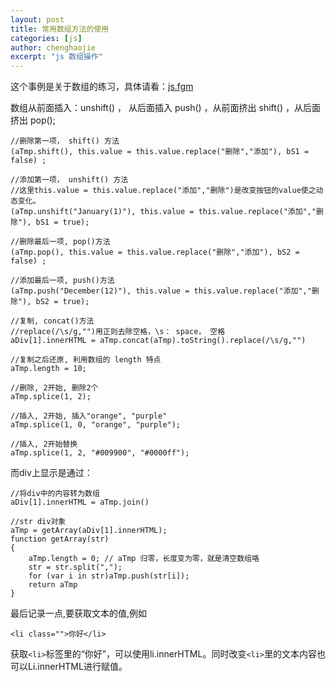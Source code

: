 ```yaml
---
layout: post
title: 常用数组方法的使用
categories: [js]
author: chenghaojie
excerpt: "js 数组操作"
---
```


这个事例是关于数组的练习，具体请看：[js.fgm](http://js.fgm.cc/learn/lesson4/07.html) <br/>

数组从前面插入：unshift() ， 从后面插入 push() ，从前面挤出 shift() ，从后面 挤出 pop();

    //删除第一项， shift() 方法
    (aTmp.shift(), this.value = this.value.replace("删除","添加"), bS1 = false) ;
    
    //添加第一项， unshift() 方法
    //这里this.value = this.value.replace("添加","删除")是改变按钮的value使之动态变化。
    (aTmp.unshift("January(1)"), this.value = this.value.replace("添加","删除"), bS1 = true);
    
    //删除最后一项, pop()方法
    (aTmp.pop(), this.value = this.value.replace("删除","添加"), bS2 = false) ;
    
    //添加最后一项, push()方法
    (aTmp.push("December(12)"), this.value = this.value.replace("添加","删除"), bS2 = true);
    
    //复制, concat()方法
    //replace(/\s/g,"")用正则去除空格，\s： space， 空格
    aDiv[1].innerHTML = aTmp.concat(aTmp).toString().replace(/\s/g,"")
    
    //复制之后还原, 利用数组的 length 特点
    aTmp.length = 10;
    
    //删除, 2开始, 删除2个
    aTmp.splice(1, 2);
    
    //插入, 2开始, 插入"orange", "purple"
    aTmp.splice(1, 0, "orange", "purple");
    
    //插入, 2开始替换
    aTmp.splice(1, 2, "#009900", "#0000ff");
    
  而div上显示是通过：
  
    //将div中的内容转为数组
    aDiv[1].innerHTML = aTmp.join()
    
    //str div对象
    aTmp = getArray(aDiv[1].innerHTML);
    function getArray(str)
    {
        aTmp.length = 0; // aTmp 归零，长度变为零，就是清空数组咯
        str = str.split(",");
        for (var i in str)aTmp.push(str[i]);
        return aTmp
    }
    

最后记录一点,要获取文本的值,例如

    <li class="">你好</li>

获取`<li>`标签里的“你好”，可以使用li.innerHTML。同时改变`<li>`里的文本内容也可以Li.innerHTML进行赋值。